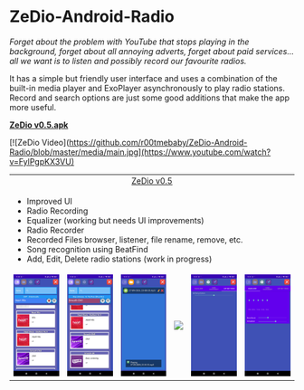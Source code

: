 # ZeDio-Android-Radio

<p><i>Forget about the problem with YouTube that stops playing in the background, forget about all annoying adverts, forget about paid services... all we want is to listen and possibly record our favourite radios.</i></p>

<p>It has a simple but friendly user interface and uses a combination of the built-in media player and ExoPlayer asynchronously to play radio stations. Record and search options are just some good additions that make the app more useful.</p>

<p>
    <a href="https://github.com/r00tmebaby/ZeDio-Android-Radio/tree/master/apk"><b>ZeDio v0.5.apk</b></a>
</p>

[![ZeDio Video](https://github.com/r00tmebaby/ZeDio-Android-Radio/blob/master/media/main.jpg](https://www.youtube.com/watch?v=FylPgpKX3VU)

<table style="border:0 !important">
    <tr>
        <td colspan="6" style="text-align: center">
            <a href="https://github.com/r00tmebaby/ZeDio-Android-Radio/tree/master/apk">ZeDio v0.5</a>
        </td>
    </tr>
    <tr>
        <td colspan="6">
            <ul>
                <li>Improved UI</li>
                <li>Radio Recording</li>
                <li>Equalizer (working but needs UI improvements)</li>
                <li>Radio Recorder</li>
                <li>Recorded Files browser, listener, file rename, remove, etc.</li>
                <li>Song recognition using BeatFind</li>
                <li>Add, Edit, Delete radio stations (work in progress)</li>
            </ul>
        </td>
    </tr>
    <tr>
        <td><img src="https://github.com/r00tmebaby/ZeDio-Android-Radio/blob/master/media/main.jpg"  alt=""/></td>
        <td><img src="https://github.com/r00tmebaby/ZeDio-Android-Radio/blob/master/media/recording.jpg" /></td>
        <td><img src="https://github.com/r00tmebaby/ZeDio-Android-Radio/blob/master/media/record-playing.jpg" /></td>
        <td><img src="https://github.com/r00tmebaby/ZeDio-Android-Radio/blob/master/media/recordings-browser.jpg" /></td>
        <td><img src="https://github.com/r00tmebaby/ZeDio-Android-Radio/blob/master/media/settings-buffering.jpg" /></td>
        <td><img src="https://github.com/r00tmebaby/ZeDio-Android-Radio/blob/master/media/settings-equalizer.jpg" /></td>
    </tr>
</table>
